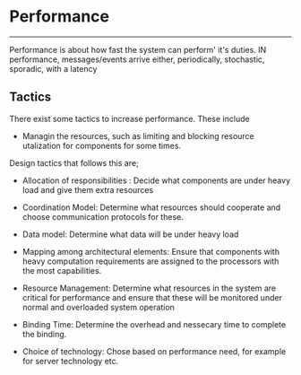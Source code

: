 # Performance
---
Performance is about how fast the system can perform' it's duties. IN performance, messages/events arrive either, periodically, stochastic, sporadic, with a latency

## Tactics
There exist some tactics to increase performance. These include 
* Managin the resources, such as limiting and blocking resource utalization for components for some times. 

Design tactics that follows this are; 

* Allocation of responsibilities : Decide what components are under heavy load and give them extra resources
* Coordination Model: Determine what resources should cooperate and choose communication protocols for these. 

* Data model: Determine what data will be under heavy load

* Mapping among architectural elements: Ensure that components with heavy computation requirements are assigned to the processors with the most capabilities. 

* Resource Management: Determine what resources in the system are critical for performance and ensure that these will be monitored under normal and overloaded system operation 

* Binding Time: Determine the overhead and nessecary time to complete the binding.

* Choice of technology: Chose based on performance need, for example for server technology etc. 
